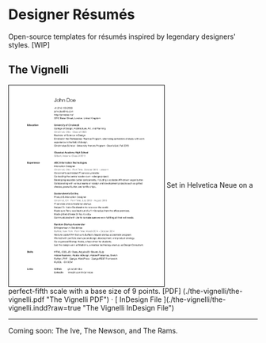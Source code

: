 # Designer Résumés
Open-source templates for résumés inspired by legendary designers' styles. [WIP]

## The Vignelli  
<img style="border: thin solid black" align="center" src="./the-vignelli/the-vignelli.png" width="314">  
Set in Helvetica Neue on a perfect-fifth scale with a base size of 9 points.
[PDF] (./the-vignelli/the-vignelli.pdf "The Vignelli PDF") · [ InDesign File ](./the-vignelli/the-vignelli.indd?raw=true "The Vignelli InDesign File")

- - -

Coming soon: The Ive, The Newson, and The Rams.
